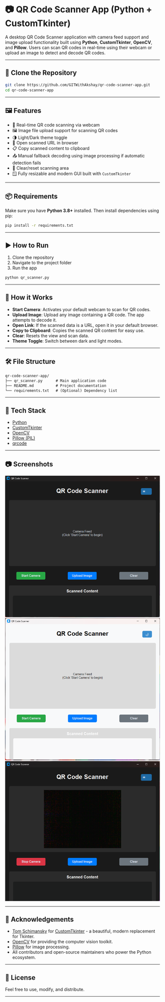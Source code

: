 # 📷 QR Code Scanner App (Python + CustomTkinter)

A desktop QR Code Scanner application with camera feed support and image upload functionality built using **Python**, **CustomTkinter**, **OpenCV**, and **Pillow**. Users can scan QR codes in real-time using their webcam or upload an image to detect and decode QR codes.

---

## 🔗 Clone the Repository

```bash
git clone https://github.com/GITWithAkshay/qr-code-scanner-app.git
cd qr-code-scanner-app
```

---

## 🖼️ Features

* 📸 Real-time QR code scanning via webcam
* 🖼️ Image file upload support for scanning QR codes
* 🌗 Light/Dark theme toggle
* 🔗 Open scanned URL in browser
* 📋 Copy scanned content to clipboard
* 📤 Manual fallback decoding using image processing if automatic detection fails
* 🧼 Clear/reset scanning area
* 🪟 Fully resizable and modern GUI built with `CustomTkinter`

---

## 📦 Requirements

Make sure you have **Python 3.8+** installed. Then install dependencies using pip:

```bash
pip install -r requirements.txt
```

---

## ▶️ How to Run

1. Clone the repository
2. Navigate to the project folder
3. Run the app

```bash
python qr_scanner.py
```

---

## 📸 How it Works

* **Start Camera**: Activates your default webcam to scan for QR codes.
* **Upload Image**: Upload any image containing a QR code. The app attempts to decode it.
* **Open Link**: If the scanned data is a URL, open it in your default browser.
* **Copy to Clipboard**: Copies the scanned QR content for easy use.
* **Clear**: Resets the view and scan data.
* **Theme Toggle**: Switch between dark and light modes.

---

## 🛠️ File Structure

```
qr-code-scanner-app/
├── qr_scanner.py      # Main application code
├── README.md          # Project documentation
└── requirements.txt   # (Optional) Dependency list
```

---

## 🧠 Tech Stack

* [Python](https://www.python.org/)
* [CustomTkinter](https://github.com/TomSchimansky/CustomTkinter)
* [OpenCV](https://opencv.org/)
* [Pillow (PIL)](https://python-pillow.org/)
* [qrcode](https://pypi.org/project/qrcode/)

---

## 📷 Screenshots

![image alt](https://github.com/GITWithAkshay/PRODIGY_AD_05/blob/b49679c338967246b7fcf685c697dd0635f6d62d/Screenshot%20(205).png)
![image alt](https://github.com/GITWithAkshay/PRODIGY_AD_05/blob/b49679c338967246b7fcf685c697dd0635f6d62d/Screenshot%20(206).png)
![image alt](https://github.com/GITWithAkshay/PRODIGY_AD_05/blob/b49679c338967246b7fcf685c697dd0635f6d62d/Screenshot%20(209).png)

---

## 🙏 Acknowledgements

* [Tom Schimansky](https://github.com/TomSchimansky) for [CustomTkinter](https://github.com/TomSchimansky/CustomTkinter) - a beautiful, modern replacement for Tkinter.
* [OpenCV](https://opencv.org/) for providing the computer vision toolkit.
* [Pillow](https://python-pillow.org/) for image processing.
* All contributors and open-source maintainers who power the Python ecosystem.

---

## 📄 License

Feel free to use, modify, and distribute.

---
